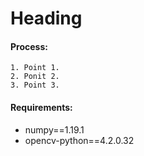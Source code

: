 # Heading #
#### Process:
	1. Point 1.
	2. Ponit 2.
	3. Point 3.

 

#### Requirements:
*	 numpy==1.19.1
*	 opencv-python==4.2.0.32
